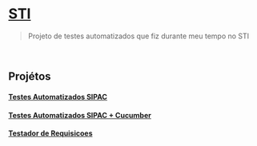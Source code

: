 # [STI](https://github.com/CoutinhoThiago/STI)
> Projeto de testes automatizados que fiz durante meu tempo no STI

<br>

## Projétos
#### [Testes Automatizados SIPAC](Testes-Automatizados-SIPAC)
#### [Testes Automatizados SIPAC + Cucumber](Testes-Automatizados-SIPAC-Cucumber)
#### [Testador de Requisicoes](Testador-de-Requisicoes)

